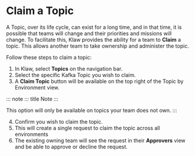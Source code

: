 # Claim a Topic

A Topic, over its life cycle, can exist for a long time, and in that
time, it is possible that teams will change and their priorities and
missions will change. To facilitate this, Klaw provides the ability for
a team to **Claim** a topic. This allows another team to take ownership
and administer the topic.

Follow these steps to claim a topic:

1.  In Klaw, select **Topics** on the navigation bar.
2.  Select the specific Kafka Topic you wish to claim.
3.  A **Claim Topic** button will be available on the top right of the
    Topic by Environment view.

::: note
::: title
Note
:::

This option will only be available on topics your team does not own.
:::

4.  Confirm you wish to claim the topic.
5.  This will create a single request to claim the topic across all
    environments
6.  The existing owning team will see the request in their **Approvers**
    view and be able to approve or decline the request.
